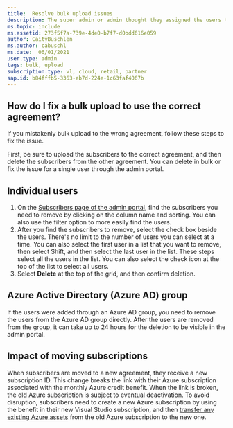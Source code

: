 ```yaml
--- 
title:  Resolve bulk upload issues
description: The super admin or admin thought they assigned the users to the new agreement, but they added the users to the wrong agreement.
ms.topic: include
ms.assetid: 273f5f7a-739e-4de0-b7f7-d0bdd616e059  
author: CaityBuschlen 
ms.author: cabuschl 
ms.date:  06/01/2021
user.type: admin 
tags: bulk, upload  
subscription.type: vl, cloud, retail, partner 
sap.id: b84fffb5-3363-eb7d-224e-1c63faf4067b
---
```


## How do I fix a bulk upload to use the correct agreement?

If you mistakenly bulk upload to the wrong agreement, follow these steps to fix the issue.

First, be sure to upload the subscribers to the correct agreement, and then delete the subscribers from the other agreement. You can delete in bulk or fix the issue for a single user through the admin portal.

## Individual users

1. On the [Subscribers page of the admin portal](https://manage.visualstudio.com/subscribers), find the subscribers you need to remove by clicking on the column name and sorting. You can also use the filter option to more easily find the users.
2. After you find the subscribers to remove, select the check box beside the users. There's no limit to the number of users you can select at a time. You can also select the first user in a list that you want to remove, then select Shift, and then select the last user in the list. These steps select all the users in the list. You can also select the check icon at the top of the list to select all users. 
3. Select **Delete** at the top of the grid, and then confirm deletion.

## Azure Active Directory (Azure AD) group

If the users were added through an Azure AD group, you need to remove the users from the Azure AD group directly. After the users are removed from the group, it can take up to 24 hours for the deletion to be visible in the admin portal. 

## Impact of moving subscriptions

When subscribers are moved to a new agreement, they receive a new subscription ID. This change breaks the link with their Azure subscription associated with the monthly Azure credit benefit. When the link is broken, the old Azure subscription is subject to eventual deactivation. To avoid disruption, subscribers need to create a new Azure subscription by using the benefit in their new Visual Studio subscription, and then [transfer any existing Azure assets](https://docs.microsoft.com/azure/azure-resource-manager/management/move-resource-group-and-subscription) from the old Azure subscription to the new one.